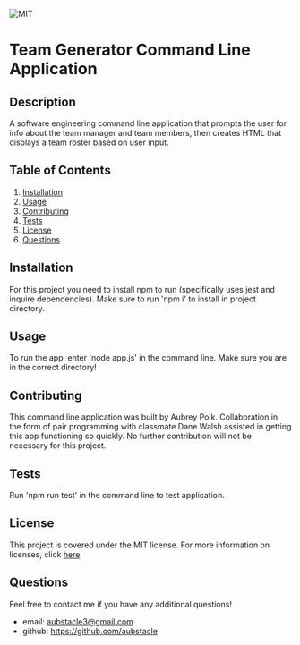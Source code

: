 ![MIT](https://img.shields.io/badge/License-MIT-blue)
  # Team Generator Command Line Application

## Description 
A software engineering command line application that prompts the user for info about the team manager and team members, then creates HTML that displays a team roster based on user input.

## Table of Contents
1. [Installation](#Installation)
2. [Usage](#Usage)
3. [Contributing](#Contributing)
4. [Tests](#Tests)
5. [License](#License)
6. [Questions](#Questions)

## Installation
For this project you need to install npm to run (specifically uses jest and inquire dependencies). Make sure to run 'npm i' to install in project directory.

## Usage
To run the app, enter 'node app.js' in the command line. Make sure you are in the correct directory! 

## Contributing 
This command line application was built by Aubrey Polk. Collaboration in the form of pair programming with classmate Dane Walsh assisted in getting this app functioning so quickly. No further contribution will not be necessary for this project.

## Tests
Run 'npm run test' in the command line to test application.

## License
This project is covered under the MIT license.
For more information on licenses, click [here](https://choosealicense.com/licenses/)

## Questions
Feel free to contact me if you have any additional questions!
* email: aubstacle3@gmail.com
* github: https://github.com/aubstacle

